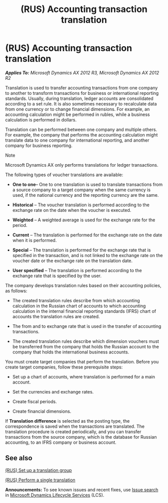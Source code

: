 ﻿---
title: (RUS) Accounting transaction translation
TOCTitle: (RUS) Accounting transaction translation
ms:assetid: e2ad2e4b-b773-4016-bd4a-223f8432159a
ms:mtpsurl: https://technet.microsoft.com/en-us/library/JJ856118(v=AX.60)
ms:contentKeyID: 50406416
ms.date: 04/18/2014
mtps_version: v=AX.60
---

# (RUS) Accounting transaction translation 


_**Applies To:** Microsoft Dynamics AX 2012 R3, Microsoft Dynamics AX 2012 R2_

Translation is used to transfer accounting transactions from one company to another to transform transactions for business or international reporting standards. Usually, during translation, ledger accounts are consolidated according to a set rule. It is also sometimes necessary to recalculate data from one currency or to change financial dimensions. For example, an accounting calculation might be performed in rubles, while a business calculation is performed in dollars.

Translation can be performed between one company and multiple others. For example, the company that performs the accounting calculation might translate data to one company for international reporting, and another company for business reporting.


> [!NOTE]
> <P>Microsoft Dynamics AX only performs translations for ledger transactions.</P>



The following types of voucher translations are available:

  - **One to one**– One to one translation is used to translate transactions from a source company to a target company when the same currency is used, if the national currency and the reporting currency are the same.

  - **Historical** – The voucher translation is performed according to the exchange rate on the date when the voucher is executed.

  - **Weighted** – A weighted average is used for the exchange rate for the period.

  - **Current** – The translation is performed for the exchange rate on the date when it is performed.

  - **Special** – The translation is performed for the exchange rate that is specified in the transaction, and is not linked to the exchange rate on the voucher date or the exchange rate on the translation date.

  - **User specified** – The translation is performed according to the exchange rate that is specified by the user.

The company develops translation rules based on their accounting policies, as follows:

  - The created translation rules describe from which accounting calculation in the Russian chart of accounts to which accounting calculation in the internal financial reporting standards (IFRS) chart of accounts the translation rules are created.

  - The from and to exchange rate that is used in the transfer of accounting transactions.

  - The created translation rules describe which dimension vouchers must be transferred from the company that holds the Russian account to the company that holds the international business accounts.

You must create target companies that perform the translation. Before you create target companies, follow these prerequisite steps:

  - Set up a chart of accounts, where translation is performed for a main account.

  - Set the currencies and exchange rates.

  - Create fiscal periods.

  - Create financial dimensions.

If **Translation difference** is selected as the posting type, the correspondence is saved when the transactions are translated. The translation procedure is created periodically, and you can transfer transactions from the source company, which is the database for Russian accounting, to an IFRS company or business account.

## See also

[(RUS) Set up a translation group](rus-set-up-a-translation-group.md)

[(RUS) Perform a single translation](rus-perform-a-single-translation.md)

  
**Announcements:** To see known issues and recent fixes, use [Issue search](http://go.microsoft.com/fwlink/?linkid=389258) in [Microsoft Dynamics Lifecycle Services](http://go.microsoft.com/fwlink/?linkid=306505) (LCS).

